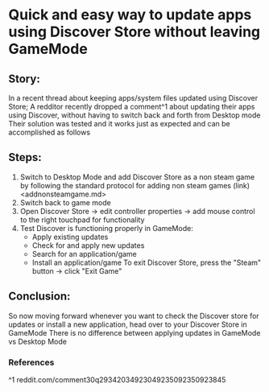 # Quick and easy way to update apps using Discover Store without leaving GameMode

## Story:
In a recent thread about keeping apps/system files updated using Discover Store; 
A redditor recently dropped a comment^1 about updating their apps using Discover, without having to switch back and forth from Desktop mode
Their solution was tested and it works just as expected and can be accomplished as follows

## Steps:
1. Switch to Desktop Mode and add Discover Store as a non steam game by following the standard protocol for adding non steam games (link)<addnonsteamgame.md>
2. Switch back to game mode
3. Open Discover Store -> edit controller properties -> add mouse control to the right touchpad for functionality
4. Test Discover is functioning properly in GameMode:
   - Apply existing updates
   - Check for and apply new updates
   - Search for an application/game
   - Install an application/game
To exit Discover Store, press the "Steam" button -> click "Exit Game"

## Conclusion:
So now moving forward whenever you want to check the Discover store for updates or install a new application, head over to your Discover Store  in GameMode
There is no difference between applying updates in GameMode vs Desktop Mode

### References
^1 reddit.com/comment30q29342034923049235092350923845
